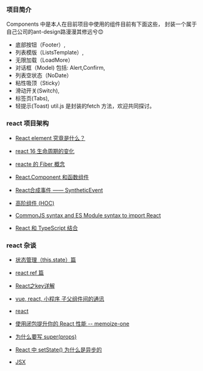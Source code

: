 ### 项目简介

Components 中是本人在目前项目中使用的组件目前有下面这些， 封装一个属于自己公司的ant-design路漫漫其修远兮😊 
* 底部按钮（Footer）,
* 列表模版（ListsTemplate）,
* 无限加载（LoadMore）
* 对话框（Model) 包括: Alert,Confirm,
* 列表空状态（NoDate）
* 粘性吸顶（Sticky）
* 滑动开关(Switch),
* 标签页(Tabs),
* 轻提示(Toast)
util.js 是封装的fetch 方法，欢迎共同探讨。

### react 项目架构
* [React element 究竟是什么？](https://github.com/olifer655/react/issues/11)

* [react 16 生命周期的变化](https://github.com/olifer655/react/issues/9)

* [reacte 的 Fiber 概念](https://github.com/olifer655/react/issues/13)

* [React.Component 和函数组件](https://github.com/olifer655/react/issues/17)

* [React合成事件 —— SyntheticEvent](https://github.com/olifer655/react/issues/18)

* [高阶组件 (HOC)](https://github.com/olifer655/react/issues/20)

* [CommonJS syntax and ES Module syntax to import React](https://github.com/olifer655/react/issues/21)

* [React 和 TypeScript 结合](https://github.com/olifer655/react/issues/22)

### react 杂谈

* [状态管理（this.state）篇](https://github.com/olifer655/react/issues/1)

* [react ref 篇](https://github.com/olifer655/react/issues/2)

* [React之key详解](https://github.com/olifer655/react/issues/3)

* [vue, react, 小程序 子父组件间的通讯](https://github.com/olifer655/randomNotes/issues/78)

* [react](https://github.com/olifer655/react)

* [使用闭包提升你的 React 性能 -- memoize-one](https://github.com/olifer655/react/issues/7)

* [为什么要写 super(props)](https://github.com/olifer655/react/issues/8)

* [React 中 setState() 为什么是异步的](https://github.com/olifer655/react/issues/12)

* [JSX](https://github.com/olifer655/react/issues/16)



